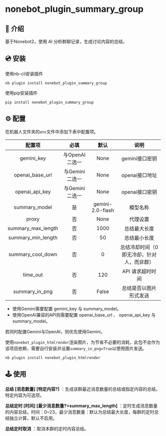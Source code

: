 # nonebot_plugin_summary_group

## 📖 介绍

基于Nonebot2，使用 AI 分析群聊记录，生成讨论内容的总结。

## 💿 安装

使用nb-cli安装插件

```shell
nb plugin install nonebot_plugin_summary_group
```

使用pip安装插件

```shell
pip install nonebot_plugin_summary_group
```

## ⚙️ 配置

在机器人文件夹的`env`文件中添加下表中配置项。

|       配置项       |      必填      |       默认       |                   说明                    |
| :----------------: | :------------: | :--------------: | :---------------------------------------: |
|     gemini_key     | 与OpenAI二选一 |       None       |              gemini接口密钥               |
|  openai_base_url   | 与Gemini二选一 |       None       |              openai接口地址               |
|   openai_api_key   | 与Gemini二选一 |       None       |              openai接口密钥               |
|   summary_model    |       是       | gemini-2.0-flash |                 模型名称                  |
|       proxy        |       否       |       None       |                 代理设置                  |
| summary_max_length |       否       |       1000       |               总结最大长度                |
| summary_min_length |       否       |        50        |               总结最小长度                |
| summary_cool_down  |       否       |        0         | 总结冷却时间（0即无冷却，针对人，而非群） |
|      time_out      |       否       |       120        |             API 请求超时时间              |
|   summary_in_png   |       否       |      False       |          总结是否以图片形式发送           |

- 使用Gemini需要配置 gemini_key 与 summary_model。
- 使用OpenAI兼容的API则需要配置 openai_base_url 、 openai_api_key 与 summary_model。

若同时配置Gemini与OpenAI，则优先使用Gemini。

使用`nonebot_plugin_htmlrender`渲染图片，为节省不必要的消耗，此包不会作为该项目依赖，需要自行安装并设置`summary_in_png=True`以使用图片发送。

``` shell
nb plugin install nonebot_plugin_htmlrender
```

## 🕹️ 使用

**总结 [消息数量] [特定内容?]** ：生成该群最近消息数量的总结或指定内容的总结，特定内容为可选项。

**总结定时 [时间] [最少消息数量?=summary_max_length]** ：定时生成消息数量的内容总结，时间：0~23，最少消息数量：默认为总结最大长度，每群的定时总结独立计算，默认不启用。

**总结定时取消** ：取消本群的定时内容总结。
